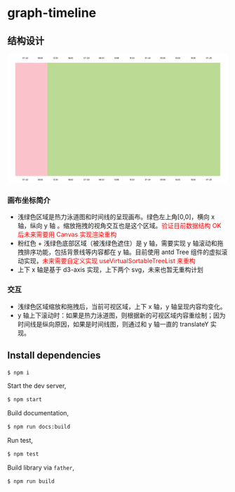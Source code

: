 # graph-timeline

## 结构设计

![Alt text](structure.png)

### 画布坐标简介

- 浅绿色区域是热力泳道图和时间线的呈现画布。绿色左上角[0,0]，横向 x 轴，纵向 y 轴 。缩放拖拽的视角交互也是这个区域。<font color="red">验证目前数据结构 OK 后未来需要用 Canvas 实现渲染重构 </font>
- 粉红色 + 浅绿色底部区域（被浅绿色遮住）是 y 轴，需要实现 y 轴滚动和拖拽排序功能，包括背景线等内容都在 y 轴。目前使用 antd Tree 组件的虚拟滚动实现，<font color="red">未来需要自定义实现 useVirtualSortableTreeList 来重构</font>
- 上下 x 轴是基于 d3-axis 实现，上下两个 svg，未来也暂无重构计划

### 交互

- 浅绿色区域缩放和拖拽后，当前可视区域，上下 x 轴，y 轴呈现内容均变化。
- y 轴上下滚动时：如果是热力泳道图，则根据新的可视区域内容重绘制；因为时间线是纵向原因，如果是时间线图，则通过和 y 轴一直的 translateY 实现。

## Install dependencies

```bash
$ npm i
```

Start the dev server,

```bash
$ npm start
```

Build documentation,

```bash
$ npm run docs:build
```

Run test,

```bash
$ npm test
```

Build library via `father`,

```bash
$ npm run build
```
